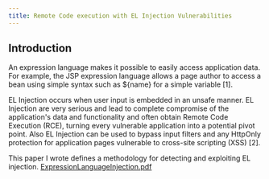 ```yaml
---
title: Remote Code execution with EL Injection Vulnerabilities
---
```


## Introduction

An expression language makes it possible to easily access application data. For example, the JSP expression language allows a page author to access a bean using simple syntax such as ${name} for a simple variable [1].

EL Injection occurs when user input is embedded in an unsafe manner. EL Injection are very serious and lead to complete compromise of the application&#39;s data and functionality and often obtain Remote Code Execution (RCE), turning every vulnerable application into a potential pivot point. Also EL Injection can be used to bypass input filters and any HttpOnly protection for application pages vulnerable to cross-site scripting (XSS) [2].

This paper I wrote defines a methodology for detecting and exploiting EL injection.
[ExpressionLanguageInjection.pdf](https://github.com/zerosecuritylab/Whitepaper/blob/master/Remote%20Code%20execution%20with%20EL%20Injection%20Vulnerabilities.pdf)
